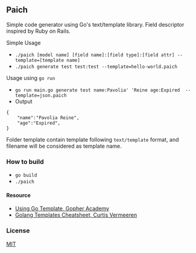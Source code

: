 ## Paich

Simple code generator using Go's text/template library. Field descriptor inspired by Ruby on Rails.

Simple Usage
  - `./paich [model name] [field name]:[field type]:[field attr] --template=[template name]`
  - `./paich generate test test:test --template=hello-world.paich`

Usage using `go run`
  - `go run main.go generate test name:Pavolia' 'Reine age:Expired  --template=json.paich`
  -   Output
```
{ 
    "name":"Pavolia Reine",
    "age":"Expired", 
}
```

Folder template contain template following `text/template` format, and filename will be considered as template name.

### How to build

- `go build`
- `./paich`

#### Resource

- [Using Go Template, Gopher Academy](https://blog.gopheracademy.com/advent-2017/using-go-templates/)
- [Golang Templates Cheatsheet, Curtis Vermeeren](https://curtisvermeeren.github.io/2017/09/14/Golang-Templates-Cheatsheet)

### License

[MIT](./LICENSE)